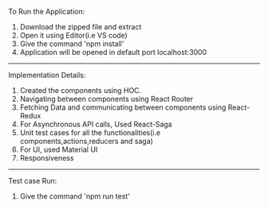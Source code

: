 To Run the Application:

1. Download the zipped file and extract
2. Open it using Editor(i.e VS code)
3. Give the command 'npm install'
4. Application will be opened in default port localhost:3000

***********************************************************************************
Implementation Details:

1. Created the components using HOC.
2. Navigating between components using React Router
3. Fetching Data and communicating between components using React-Redux
4. For Asynchronous API calls, Used React-Saga
5. Unit test cases for all the functionalities(i.e components,actions,reducers and saga)
6. For UI, used Material UI
7. Responsiveness

************************************************************************************
Test case Run:
1. Give the command 'npm run test'